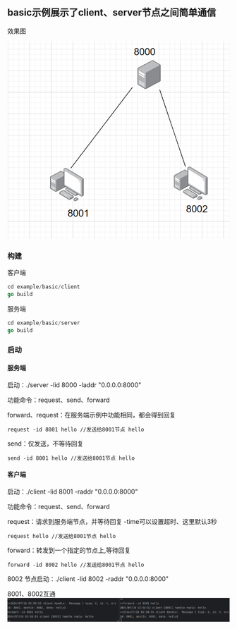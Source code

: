 ## basic示例展示了client、server节点之间简单通信

效果图

![](../../.README_images/single.png)
### 构建
客户端
```go
cd example/basic/client
go build
```
服务端
```go
cd example/basic/server
go build
```

### 启动
#### 服务端
启动：./server -lid 8000 -laddr "0.0.0.0:8000"

功能命令：request、send、forward

forward、request：在服务端示例中功能相同，都会得到回复
```
request -id 8001 hello //发送给8001节点 hello
```
send：仅发送，不等待回复
```
send -id 8001 hello //发送给8001节点 hello
```
#### 客户端
启动：./client -lid 8001 -raddr "0.0.0.0:8000"

功能命令：request、send、forward

request：请求到服务端节点，并等待回复 -time可以设置超时、这里默认3秒
```
request hello //发送给8001节点 hello
```
forward：转发到一个指定的节点上,等待回复
```
forward -id 8002 hello //发送给8001节点 hello
```

8002 节点启动：./client -lid 8002 -raddr "0.0.0.0:8000"

8001、8002互通
![](../../.README_images/afa034e9.png)